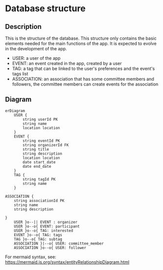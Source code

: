 # Database structure
## Description
This is the structure of the database.
This structure only contains the basic elements needed for the main functions of the app.
It is expected to evolve in the development of the app.
- USER: a user of the app
- EVENT: an event created in the app, created by a user
- TAG: a tag that can be linked to the user's preferences and the event's tags list
- ASSOCIATION: an association that has some committee members and followers, the committee members can create events for the association
## Diagram
```mermaid
erDiagram
    USER {
        string userId PK
        string name
        location location
    }
    EVENT {
        string eventId PK
        string organizerId FK
        string title
        string description
        location location
        date start_date
        date end_date
    }
    TAG {
        string tagId PK
        string name
    }

ASSOCIATION {
    string associationId PK
    string name
    string description

}
    USER }o--|| EVENT : organizer
    USER }o--o{ EVENT: participant
    USER }o--o{ TAG: interested
    EVENT }o--o{ TAG: tags
    TAG }o--o{ TAG: subtag
    ASSOCIATION }|--o{ USER: committee_member
    ASSOCIATION }o--o{ USER: follower
```
For mermaid syntax, see: https://mermaid.js.org/syntax/entityRelationshipDiagram.html
